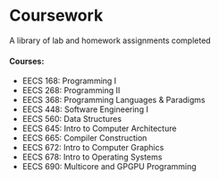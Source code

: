 # Coursework
A library of lab and homework assignments completed

#### Courses:
* EECS 168: Programming I
* EECS 268: Programming II
* EECS 368: Programming Languages & Paradigms
* EECS 448: Software Engineering I
* EECS 560: Data Structures
* EECS 645: Intro to Computer Architecture
* EECS 665: Compiler Construction
* EECS 672: Intro to Computer Graphics
* EECS 678: Intro to Operating Systems
* EECS 690: Multicore and GPGPU Programming
